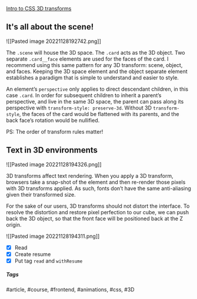 [Intro to CSS 3D transforms](https://3dtransforms.desandro.com/)

## It's all about the scene!

![[Pasted image 20221128192742.png]]

The `.scene` will house the 3D space. The `.card` acts as the 3D object. Two separate `.card__face` elements are used for the faces of the card. I recommend using this same pattern for any 3D transform: scene, object, and faces. Keeping the 3D space element and the object separate element establishes a paradigm that is simple to understand and easier to style.

An element’s `perspective` only applies to direct descendant children, in this case `.card`. In order for subsequent children to inherit a parent’s perspective, and live in the same 3D space, the parent can pass along its perspective with `transform-style: preserve-3d`. Without 3D `transform-style`, the faces of the card would be flattened with its parents, and the back face’s rotation would be nullified.

PS: The order of transform rules matter!

## Text in 3D environments

![[Pasted image 20221128194326.png]]

3D transforms affect text rendering. When you apply a 3D transform, browsers take a snap-shot of the element and then re-render those pixels with 3D transforms applied. As such, fonts don’t have the same anti-aliasing given their transformed size.

For the sake of our users, 3D transforms should not distort the interface. To resolve the distortion and restore pixel perfection to our cube, we can push back the 3D object, so that the front face will be positioned back at the Z origin.

![[Pasted image 20221128194311.png]]


- [x] Read
- [x] Create resume
- [x] Put tag `read` and `withResume`

##### Tags
#article, #course, #frontend, #animations, #css, #3D

